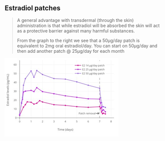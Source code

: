 ## Estradiol patches
> A general advantage with transdermal
(through the skin) administration is that while
estradiol will be absorbed the skin will act as a
protective barrier against many harmful
substances. 
> 
> From the graph to the right we see that a
50μg/day patch is equivalent to 2mg oral
estradiol/day. 
You can start on 50μg/day and then add another patch @ 25μg/day for each month

![](..\media~/e_patches_levels.jpg "")